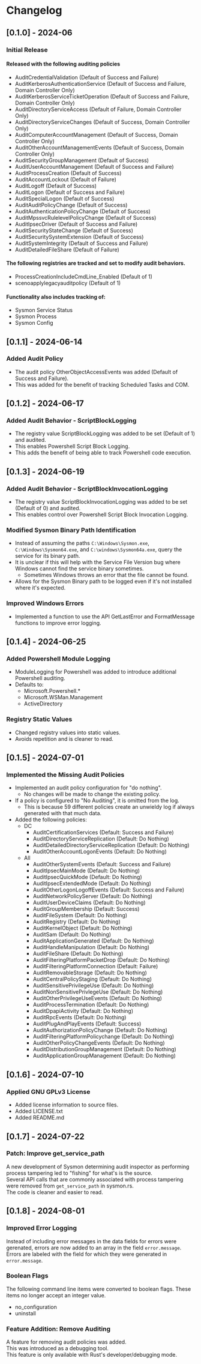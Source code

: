 # Changelog

## [0.1.0] - 2024-06
### Initial Release 
#### Released with the following auditing policies
- AuditCredentialValidation (Default of Success and Failure)
- AuditKerberosAuthenticationService (Default of Success and Failure, Domain Controller Only)
- AuditKerberosServiceTicketOperation (Default of Success and Failure, Domain Controller Only)
- AuditDirectoryServiceAccess (Default of Failure, Domain Controller Only)
- AuditDirectoryServiceChanges (Default of Success, Domain Controller Only)
- AuditComputerAccountManagement (Default of Success, Domain Controller Only)
- AuditOtherAccountManagementEvents (Default of Success, Domain Controller Only)
- AuditSecurityGroupManagement (Default of Success)
- AuditUserAccountManagement (Default of Success and Failure)
- AuditProcessCreation (Default of Success)
- AuditAccountLockout (Default of Failure)
- AuditLogoff (Default of Success)
- AuditLogon (Default of Success and Failure)
- AuditSpecialLogon (Default of Success)
- AuditAuditPolicyChange (Default of Success)
- AuditAuthenticationPolicyChange (Default of Success)
- AuditMpssvcRulelevelPolicyChange (Default of Success)
- AuditIpsecDriver (Default of Success and Failure)
- AuditSecurityStateChange (Default of Success)
- AuditSecuritySystemExtension (Default of Success)
- AuditSystemIntegrity (Default of Success and Failure)
- AuditDetailedFileShare (Default of Failure)  
#### The following registries are tracked and set to modify audit behaviors.  
- ProcessCreationIncludeCmdLine_Enabled (Default of 1)  
- scenoapplylegacyauditpolicy (Default of 1)  
#### Functionality also includes tracking of:
- Sysmon Service Status
- Sysmon Process
- Sysmon Config

## [0.1.1] - 2024-06-14
### Added Audit Policy
- The audit policy OtherObjectAccessEvents was added (Default of Success and Failure).
- This was added for the benefit of tracking Scheduled Tasks and COM.

## [0.1.2] - 2024-06-17
### Added Audit Behavior - ScriptBlockLogging
- The registry value ScriptBlockLogging was added to be set (Default of 1) and audited.  
- This enables Powershell Script Block Logging.  
- This adds the benefit of being able to track Powershell code execution.

## [0.1.3] - 2024-06-19
### Added Audit Behavior - ScriptBlockInvocationLogging
- The registry value ScriptBlockInvocationLogging was added to be set (Default of 0) and audited.  
- This enables control over Powershell Script Block Invocation Logging.  
### Modified Sysmon Binary Path Identification
- Instead of assuming the paths `C:\Windows\Sysmon.exe`, `C:\Windows\Sysmon64.exe`, and `C:\windows\Sysmon64a.exe`, query the service for its binary path.
- It is unclear if this will help with the Service File Version bug where Windows cannot find the service binary sometimes.
    - Sometimes Windows throws an error that the file cannot be found.
- Allows for the Sysmon Binary path to be logged even if it's not installed where it's expected.
### Improved Windows Errors
- Implemented a function to use the API GetLastError and FormatMessage functions to improve error logging.

## [0.1.4] - 2024-06-25
### Added Powershell Module Logging
- ModuleLogging for Powershell was added to introduce additional Powershell auditing.
- Defaults to:
    - Microsoft.Powershell.*
    - Microsoft.WSMan.Management
    - ActiveDirectory
### Registry Static Values
- Changed registry values into static values.
- Avoids repetition and is cleaner to read.

## [0.1.5] - 2024-07-01
### Implemented the Missing Audit Policies
- Implemented an audit policy configuration for "do nothing".
    - No changes will be made to change the existing policy.
- If a policy is configured to "No Auditing", it is omitted from the log.
    - This is because 59 different policies create an unwieldy log if always generated with that much data.
- Added the following policies:
    - DC
        - AuditCertificationServices (Default: Success and Failure)
        - AuditDirectoryServiceReplication (Default: Do Nothing)
        - AuditDetailedDirectoryServiceReplication (Default: Do Nothing)
        - AuditOtherAccountLogonEvents (Default: Do Nothing)
    - All
        - AuditOtherSystemEvents (Default: Success and Failure)
        - AuditIpsecMainMode (Default: Do Nothing)
        - AuditIpsecQuickMode (Default: Do Nothing)
        - AuditIpsecExtendedMode (Default: Do Nothing)
        - AuditOtherLogonLogoffEvents (Default: Success and Failure)
        - AuditNetworkPolicyServer (Default: Do Nothing)
        - AuditUserDeviceClaims (Default: Do Nothing)
        - AuditGroupMembership (Default: Success)
        - AuditFileSystem (Default: Do Nothing)
        - AuditRegistry (Default: Do Nothing)
        - AuditKernelObject (Default: Do Nothing)
        - AuditSam (Default: Do Nothing)
        - AuditApplicationGenerated (Default: Do Nothing)
        - AuditHandleManipulation (Default: Do Nothing)
        - AuditFileShare (Default: Do Nothing)
        - AuditFilteringPlatformPacketDrop (Default: Do Nothing)
        - AuditFilteringPlatformConnection (Default: Failure)
        - AuditRemovableStorage (Default: Do Nothing)
        - AuditCentralPolicyStaging (Default: Do Nothing)
        - AuditSensitivePrivilegeUse (Default: Do Nothing)
        - AuditNonSensitivePrivlegeUse (Default: Do Nothing)
        - AuditOtherPrivilegeUseEvents (Default: Do Nothing)
        - AuditProcessTermination (Default: Do Nothing)
        - AuditDpapiActivity (Default: Do Nothing)
        - AuditRpcEvents (Default: Do Nothing)
        - AuditPlugAndPlayEvents (Default: Success)
        - AuditAuthorizationPolicyChange (Default: Do Nothing)
        - AuditFilteringPlatformPolicychange (Default: Do Nothing)
        - AuditOtherPolicyChangeEvents (Default: Do Nothing)
        - AuditDistributionGroupManagement (Default: Do Nothing)
        - AuditApplicationGroupManagement (Default: Do Nothing)

## [0.1.6] - 2024-07-10
### Applied GNU GPLv3 License
- Added license information to source files.
- Added LICENSE.txt
- Added README.md

## [0.1.7] - 2024-07-22
### Patch: Improve get_service_path
A new development of Sysmon determining audit inspector as performing process tampering led to "fishing" for what's is the source.  
Several API calls that are commonly associated with process tampering were removed from `get_service_path` in sysmon.rs.  
The code is cleaner and easier to read.  

## [0.1.8] - 2024-08-01
### Improved Error Logging
Instead of including error messages in the data fields for errors were gerenated, errors are now added to an array in the field `error.message`.  
Errors are labeled with the field for which they were generated in `error.message`.  
### Boolean Flags
The following command line items were converted to boolean flags. These items no longer accept an integer value.  
- no_configuration
- uninstall
### Feature Addition: Remove Auditing
A feature for removing audit policies was added.  
This was introduced as a debugging tool.  
This feature is only available with Rust's developer/debugging mode.  